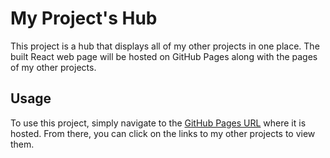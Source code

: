 # My Project's Hub

This project is a hub that displays all of my other projects in one place. The built React web page will be hosted on GitHub Pages along with the pages of my other projects.

## Usage

To use this project, simply navigate to the [GitHub Pages URL]() where it is hosted. From there, you can click on the links to my other projects to view them.
